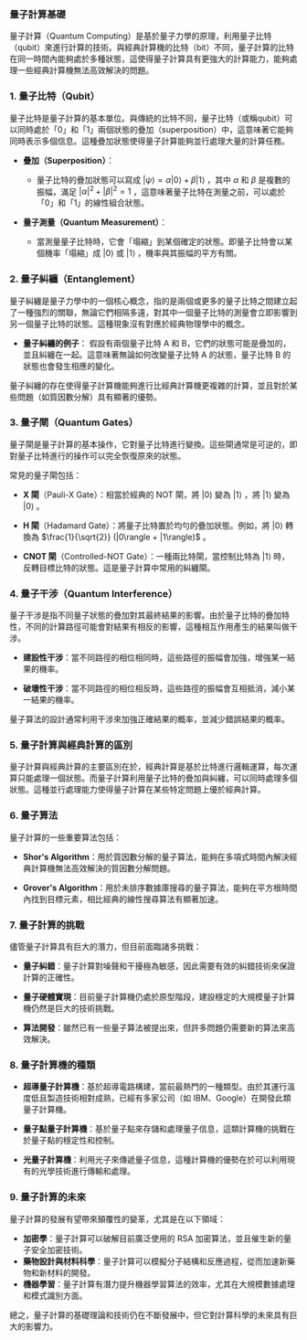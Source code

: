### 量子計算基礎

量子計算（Quantum Computing）是基於量子力學的原理，利用量子比特（qubit）來進行計算的技術。與經典計算機的比特（bit）不同，量子計算的比特在同一時間內能夠處於多種狀態，這使得量子計算具有更強大的計算能力，能夠處理一些經典計算機無法高效解決的問題。

### 1. 量子比特（Qubit）

量子比特是量子計算的基本單位。與傳統的比特不同，量子比特（或稱qubit）可以同時處於「0」和「1」兩個狀態的疊加（superposition）中，這意味著它能夠同時表示多個信息。這種疊加狀態使得量子計算能夠並行處理大量的計算任務。

- **疊加（Superposition）**：
  - 量子比特的疊加狀態可以寫成  $`|\psi\rangle = \alpha |0\rangle + \beta |1\rangle`$ ，其中  $`\alpha`$  和  $`\beta`$  是複數的振幅，滿足  $`|\alpha|^2 + |\beta|^2 = 1`$ ，這意味著量子比特在測量之前，可以處於「0」和「1」的線性組合狀態。

- **量子測量（Quantum Measurement）**：
  - 當測量量子比特時，它會「塌縮」到某個確定的狀態。即量子比特會以某個機率「塌縮」成  $`|0\rangle`$  或  $`|1\rangle`$ ，機率與其振幅的平方有關。

### 2. 量子糾纏（Entanglement）

量子糾纏是量子力學中的一個核心概念，指的是兩個或更多的量子比特之間建立起了一種強烈的關聯，無論它們相隔多遠，對其中一個量子比特的測量會立即影響到另一個量子比特的狀態。這種現象沒有對應於經典物理學中的概念。

- **量子糾纏的例子**：
  假設有兩個量子比特 A 和 B，它們的狀態可能是疊加的，並且糾纏在一起。這意味著無論如何改變量子比特 A 的狀態，量子比特 B 的狀態也會發生相應的變化。

量子糾纏的存在使得量子計算機能夠進行比經典計算機更複雜的計算，並且對於某些問題（如質因數分解）具有顯著的優勢。

### 3. 量子閘（Quantum Gates）

量子閘是量子計算的基本操作，它對量子比特進行變換。這些閘通常是可逆的，即對量子比特進行的操作可以完全恢復原來的狀態。

常見的量子閘包括：

- **X 閘**（Pauli-X Gate）：相當於經典的 NOT 閘，將  $`|0\rangle`$  變為  $`|1\rangle`$ ，將  $`|1\rangle`$  變為  $`|0\rangle`$ 。
  
- **H 閘**（Hadamard Gate）：將量子比特置於均勻的疊加狀態。例如，將  $`|0\rangle`$  轉換為  $`\frac{1}{\sqrt{2}} (|0\rangle + |1\rangle)`$ 。

- **CNOT 閘**（Controlled-NOT Gate）：一種兩比特閘，當控制比特為  $`|1\rangle`$  時，反轉目標比特的狀態。這是量子計算中常用的糾纏閘。

### 4. 量子干涉（Quantum Interference）

量子干涉是指不同量子狀態的疊加對其最終結果的影響。由於量子比特的疊加特性，不同的計算路徑可能會對結果有相反的影響，這種相互作用產生的結果叫做干涉。

- **建設性干涉**：當不同路徑的相位相同時，這些路徑的振幅會加強，增強某一結果的機率。
  
- **破壞性干涉**：當不同路徑的相位相反時，這些路徑的振幅會互相抵消，減小某一結果的機率。

量子算法的設計通常利用干涉來加強正確結果的概率，並減少錯誤結果的概率。

### 5. 量子計算與經典計算的區別

量子計算與經典計算的主要區別在於，經典計算是基於比特進行邏輯運算，每次運算只能處理一個狀態。而量子計算利用量子比特的疊加與糾纏，可以同時處理多個狀態。這種並行處理能力使得量子計算在某些特定問題上優於經典計算。

### 6. 量子算法

量子計算的一些重要算法包括：

- **Shor's Algorithm**：用於質因數分解的量子算法，能夠在多項式時間內解決經典計算機無法高效解決的質因數分解問題。
  
- **Grover's Algorithm**：用於未排序數據庫搜尋的量子算法，能夠在平方根時間內找到目標元素，相比經典的線性搜尋算法有顯著加速。

### 7. 量子計算的挑戰

儘管量子計算具有巨大的潛力，但目前面臨諸多挑戰：

- **量子糾錯**：量子計算對噪聲和干擾極為敏感，因此需要有效的糾錯技術來保證計算的正確性。
  
- **量子硬體實現**：目前量子計算機仍處於原型階段，建設穩定的大規模量子計算機仍然是巨大的技術挑戰。

- **算法開發**：雖然已有一些量子算法被提出來，但許多問題仍需要新的算法來高效解決。

### 8. 量子計算機的種類

- **超導量子計算機**：基於超導電路構建，當前最熱門的一種類型。由於其運行溫度低且製造技術相對成熟，已經有多家公司（如 IBM、Google）在開發此類量子計算機。

- **量子點量子計算機**：基於量子點來存儲和處理量子信息，這類計算機的挑戰在於量子點的穩定性和控制。

- **光量子計算機**：利用光子來傳遞量子信息，這種計算機的優勢在於可以利用現有的光學技術進行傳輸和處理。

### 9. 量子計算的未來

量子計算的發展有望帶來顛覆性的變革，尤其是在以下領域：

- **加密學**：量子計算可以破解目前廣泛使用的 RSA 加密算法，並且催生新的量子安全加密技術。
- **藥物設計與材料科學**：量子計算可以模擬分子結構和反應過程，從而加速新藥物和新材料的開發。
- **機器學習**：量子計算有潛力提升機器學習算法的效率，尤其在大規模數據處理和模式識別方面。

總之，量子計算的基礎理論和技術仍在不斷發展中，但它對計算科學的未來具有巨大的影響力。